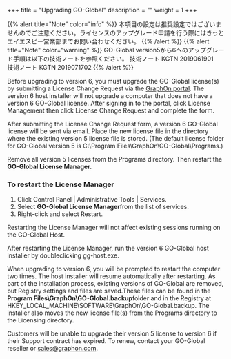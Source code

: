 +++
title = "Upgrading GO-Global"
description = ""
weight = 1
+++

{{% alert title="Note" color="info" %}}
本項目の設定は推奨設定ではございませんのでご注意ください。ライセンスのアップグレード申請を行う際にはきっとエイエスピー営業部までお問い合わせください。
{{% /alert %}}
{{% alert title="Note" color="warning" %}}
GO-Global version5から6へのアップグレード手順は以下の技術ノートを参照ください。
技術ノート KGTN 2019061901　技術ノート KGTN 2019071702
{{% /alert %}}

Before upgrading to version 6, you must upgrade the GO-Global license(s) by submitting a License Change Request via the [GraphOn portal](https://www.graphon.com/). The version 6 host installer will not upgrade a computer that does not have a version 6 GO-Global license. After signing in to the portal, click License Management then click License Change Request and complete the form.

After submitting the License Change Request form, a version 6 GO-Global license will be sent via email. Place the new license file in the directory where the existing version 5 license file is stored. (The default license folder for GO-Global version 5 is C:\Program Files\GraphOn\GO-Global\Programs.)

Remove all version 5 licenses from the Programs directory. Then restart the **GO-Global License Manager.**

### To restart the License Manager

1. Click Control Panel | Administrative Tools | Services.
2. Select **GO-Global License Manager**from the list of services.
3. Right-click and select Restart.

Restarting the License Manager will not affect existing sessions running on the GO-Global Host.

After restarting the License Manager, run the version 6 GO-Global host installer by doubleclicking gg-host.exe.

When upgrading to version 6, you will be prompted to restart the computer two times. The host installer will resume automatically after restarting. As part of the installation process, existing versions of GO-Global are removed, but Registry settings and files are saved.These files can be found in the **Program Files\GraphOn\GO-Global.backup**folder and in the Registry at HKEY_LOCAL_MACHINE\SOFTWARE\GraphOn\GO-Global.backup. The installer also moves the new license file(s) from the Programs directory to the Licensing directory.

Customers will be unable to upgrade their version 5 license to version 6 if their Support contract has expired. To renew, contact your GO-Global reseller or sales@graphon.com.
